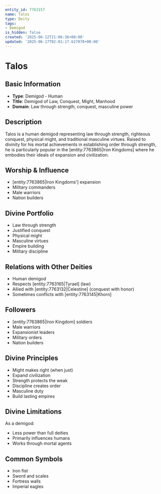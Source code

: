 ```yaml
---
entity_id: 7763157
name: Talos
type: Deity
tags:
- Demigod
is_hidden: false
created: '2025-06-12T21:06:36+00:00'
updated: '2025-06-17T02:01:17.627070+00:00'
---
```


# Talos

## Basic Information

- **Type**: Demigod - Human
- **Title**: Demigod of Law, Conquest, Might, Manhood
- **Domain**: Law through strength, conquest, masculine power

## Description

Talos is a human demigod representing law through strength, righteous conquest, physical might, and traditional masculine virtues. Raised to divinity for his mortal achievements in establishing order through strength, he is particularly popular in the [entity:7763865|Iron Kingdoms] where he embodies their ideals of expansion and civilization.

## Worship & Influence

- [entity:7763865|Iron Kingdoms'] expansion
- Military commanders
- Male warriors
- Nation builders

## Divine Portfolio

- Law through strength
- Justified conquest
- Physical might
- Masculine virtues
- Empire building
- Military discipline

## Relations with Other Deities

- Human demigod
- Respects [entity:7763165|Tyrael] (law)
- Allied with [entity:7763132|Celestine] (conquest with honor)
- Sometimes conflicts with [entity:7763145|Khorn]

## Followers

- [entity:7763865|Iron Kingdom] soldiers
- Male warriors
- Expansionist leaders
- Military orders
- Nation builders

## Divine Principles

- Might makes right (when just)
- Expand civilization
- Strength protects the weak
- Discipline creates order
- Masculine duty
- Build lasting empires

## Divine Limitations

As a demigod:

- Less power than full deities
- Primarily influences humans
- Works through mortal agents

## Common Symbols

- Iron fist
- Sword and scales
- Fortress walls
- Imperial eagles